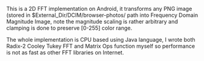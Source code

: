 This is a 2D FFT implementation on Android, it transforms any PNG image (stored in $External_Dir/DCIM/browser-photos/ path into Frequency Domain Magnitude Image, note the magnitude scaling is rather arbitrary and clamping is done to preserve [0-255] color range.

The whole implementation is CPU based using Java language, I wrote both Radix-2 Cooley Tukey FFT and Matrix Ops function myself so performance is not as fast as other FFT libraries on Internet.
